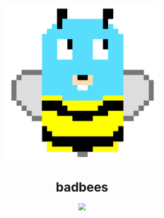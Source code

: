 <p align="center">
  <img src="https://raw.githubusercontent.com/drish/badbees/master/icon/badbee-gopher.gif" height="350" />
  <h1 align="center">badbees</h1>
  <p align="center">
    <a href="https://github.com/drish/badbees/blob/master/LICENSE.txt"><img src="https://img.shields.io/badge/license-MIT-blue.svg"></a>
    <!-- <a href="https://circleci.com/gh/drish/badbees"><img src="https://circleci.com/gh/drish/badbees.svg?style=svg"></a> -->
  </p>
</p>
